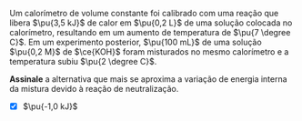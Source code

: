 Um calorímetro de volume constante foi calibrado com uma reação que libera $\pu{3,5 kJ}$ de calor em $\pu{0,2 L}$ de uma solução colocada no calorímetro, resultando em um aumento de temperatura de $\pu{7 \degree C}$. Em um experimento posterior, $\pu{100 mL}$ de uma solução $\pu{0,2 M}$ de $\ce{KOH}$ foram misturados no mesmo calorímetro e a temperatura subiu $\pu{2 \degree C}$.

**Assinale** a alternativa que mais se aproxima a variação de energia interna da mistura devido à reação de neutralização.

- [x] $\pu{-1,0 kJ}$
